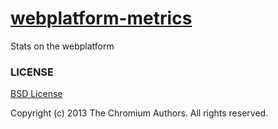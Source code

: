 [webplatform-metrics](http://googlechrome.github.com/webplatform-metrics/)
===================

Stats on the webplatform

### LICENSE

[BSD License](http://src.chromium.org/viewvc/chrome/trunk/src/LICENSE)

Copyright (c) 2013 The Chromium Authors. All rights reserved.
